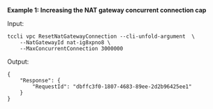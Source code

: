 **Example 1: Increasing the NAT gateway concurrent connection cap**



Input: 

```
tccli vpc ResetNatGatewayConnection --cli-unfold-argument  \
    --NatGatewayId nat-ig8xpno8 \
    --MaxConcurrentConnection 3000000
```

Output: 
```
{
    "Response": {
        "RequestId": "dbffc3f0-1807-4683-89ee-2d2b96425ee1"
    }
}
```

